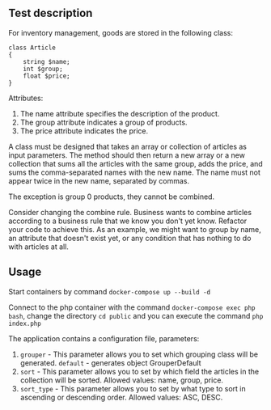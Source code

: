 ## Test description

For inventory management, goods are stored in the following class:

```
class Article
{
    string $name;
    int $group;
    float $price;
}
```

Attributes:
1. The name attribute specifies the description of the product.
2. The group attribute indicates a group of products.
3. The price attribute indicates the price.

A class must be designed that takes an array or collection of articles as input parameters. The method should then return a new array or a new collection that sums all the articles with the same group, adds the price, and sums the comma-separated names with the new name. The name must not appear twice in the new name, separated by commas.

The exception is group 0 products, they cannot be combined.

Consider changing the combine rule. Business wants to combine articles according to a business rule that we know you don't yet know. Refactor your code to achieve this. As an example, we might want to group by name, an attribute that doesn't exist yet, or any condition that has nothing to do with articles at all.

## Usage

Start containers by command `docker-compose up --build -d`

Connect to the php container with the command `docker-compose exec php bash`, change the directory `cd public` and you can execute the command `php index.php`

The application contains a configuration file, parameters:

1. `grouper` - This parameter allows you to set which grouping class will be generated. `default` - generates object GrouperDefault
2. `sort` - This parameter allows you to set by which field the articles in the collection will be sorted. Allowed values: name, group, price.
3. `sort_type` - This parameter allows you to set by what type to sort in ascending or descending order. Allowed values: ASC, DESC.
